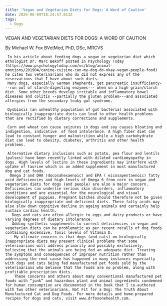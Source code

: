 ```yaml
---
title: 'Vegan and Vegetarian Diets for Dogs: A Word of Caution'
date: 2020-08-09T18:24:57.613Z
tags:
  - Dogs
---
```

VEGAN AND VEGETARIAN DIETS FOR DOGS: A WORD OF CAUTION

By Michael W. Fox BVetMed, PhD, DSc, MRCVS

     In his article about feeding dogs a vegan or vegetarian diet which ethologist Dr. Marc Bekoff posted in Psychology Today (https://www.psychologytoday.com/us/blog/animal-emotions/201904/canine-cuisine-can-my-dog-do-okay-vegan-people-food) he cites two veterinarians who do did not express any of the reservations that I have about such diets.
     Many dogs, especially German shepherds, get pancreatic insufficiency---run out of starch-digesting enzymes--- when on a high grain/starch diet. Some other breeds develop irritable and inflammatory bowel diseases and colitis --partially the gluten problem---and associated allergies from the secondary leaky gut syndrome. 
    
     Dysbiosis (an unhealthy population of gut bacteria) associated with biologically inappropriate diets can lead to other health problems that are rectified by dietary corrections and supplements.
      
     Corn and wheat can cause seizures in dogs and soy causes bloating and indigestion, indicative  of food intolerance. A high fiber diet can lead to constant hunger and malnutrition while a high carbohydrate diet can lead to obesity, diabetes, arthritis and other health problems.
      
     Alternative dietary inclusions such as potato, pea flour and lentils (pulses) have been recently linked with dilated cardiomyopathy in dogs. High levels of lectins in these ingredients may interfere with uptake of taurine which is an added supplement in most manufactured dog and cat foods.  
      Omega 3 and DHA (docosahexaenoic) and EPA ( eicosapentaenoic) fatty acid deficiencies and high levels of Omega 6 from corn in vegan and vegetarian diets for dogs (and people) are also a major concern. Deficiencies can underlie serious skin disorders, inflammatory conditions and are essential for the neurological and visual development of puppies. Pregnant bitches should therefore not be given biologically inappropriate and deficient diets. These fatty acids may also slow down cognitive decline in ageing animals and certainly help sustain cardiac health.
       Dogs and cats are often allergic to eggs and dairy products or have varying degrees of dietary intolerance. 
       Adding synthetic supplements to correct deficiencies in vegan and vegetarian diets can be problematic as per recent recalls of dog foods containing excessive, toxic levels of Vitamin D.
        My ultimate concern is that dogs (and cats) on biologically inappropriate diets may present clinical problems that some veterinarians will address primarily and possibly exclusively, believing that the animals are being fed an adequate diet. Treating the symptoms and consequences of improper nutrition rather than addressing the root cause has happened in many instances especially with dogs and cats being fed manufactured pet foods sold by the veterinarians who believe that the foods are no problem, along with profitable prescription diets.      
        These concerns and others about many conventional manufactured pet foods with “junk” and hazardous plant and animal ingredients condemned for human consumption are documented in the book that I co-authored with two other veterinarians, Not Fit for a Dog: The Truth About Manufactured Cat and Dog Foods. For more details and home-prepared recipes for dogs and cats, visit www.drfoxonehealth.com.

